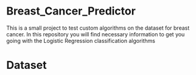 # Breast_Cancer_Predictor
This is a small project to test custom algorithms on the dataset for breast cancer. In this repository you will find necessary information to get you going with the Logistic Regression classification algorithms
# Dataset
